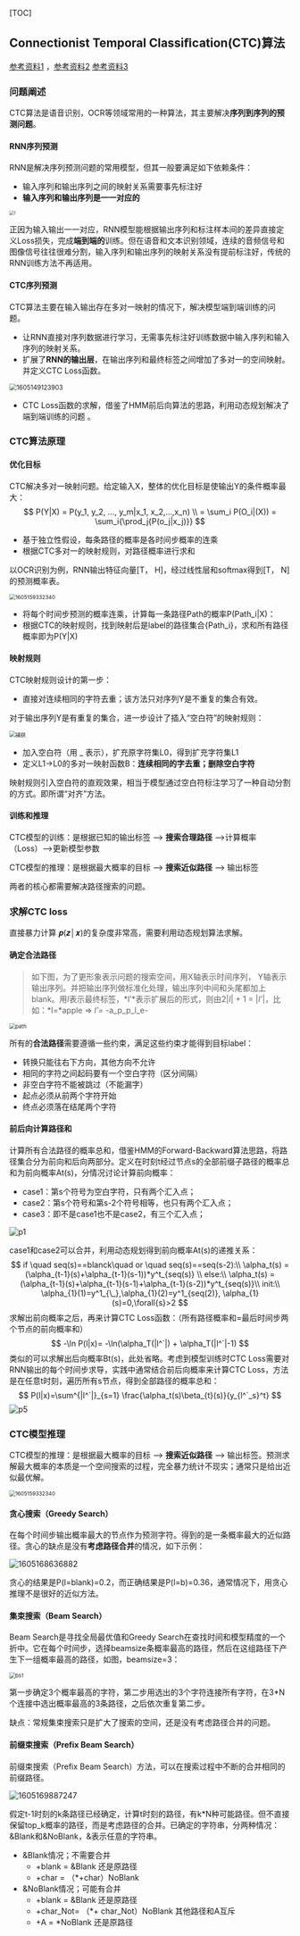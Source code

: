 [TOC]

## Connectionist Temporal Classiﬁcation(CTC)算法

[参考资料1](https://xiaodu.io/ctc-explained/ ) ，[参考资料2](https://distill.pub/2017/ctc/ )  [参考资料3](https://blog.csdn.net/weixin_42615068/article/details/93767781)

### 问题阐述

CTC算法是语音识别，OCR等领域常用的一种算法，其主要解决**序列到序列的预测问题**。

#### RNN序列预测

RNN是解决序列预测问题的常用模型，但其一般要满足如下依赖条件：

* 输入序列和输出序列之间的映射关系需要事先标注好
* **输入序列和输出序列是一一对应的**

<img src="imgs\1.PNG" alt="1" style="zoom: 50%;" />

正因为输入输出一一对应，RNN模型能根据输出序列和标注样本间的差异直接定义Loss损失，完成**端到端的**训练。但在语音和文本识别领域，连续的音频信号和图像信号往往很难分割，输入序列和输出序列的映射关系没有提前标注好，传统的RNN训练方法不再适用。

#### CTC序列预测

CTC算法主要在输入输出存在多对一映射的情况下，解决模型端到端训练的问题。

* 让RNN直接对序列数据进行学习，无需事先标注好训练数据中输入序列和输入序列的映射关系。
* 扩展了**RNN的输出层**，在输出序列和最终标签之间增加了多对一的空间映射。并定义CTC Loss函数。

<img src="imgs\1605149123903.png" alt="1605149123903" style="zoom:80%;" />

* CTC Loss函数的求解，借鉴了HMM前后向算法的思路，利用动态规划解决了端到端训练的问题 。



### CTC算法原理

#### 优化目标

CTC解决多对一映射问题。给定输入X，整体的优化目标是使输出Y的条件概率最大：
$$
P(Y|X) = P(y_1, y_2, ..., y_m|x_1, x_2,...,x_n) \\
= \sum_i P(O_i|(X))  
= \sum_i{\prod_j{P(o_j|x_j)}}
$$

* 基于独立性假设，每条路径的概率是各时间步概率的连乘
* 根据CTC多对一的映射规则，对路径概率进行求和

以OCR识别为例，RNN输出特征向量[T， H]，经过线性层和softmax得到[T， N]的预测概率表。

<img src="imgs\1605159332340.png" alt="1605159332340" style="zoom:67%;" />

* 将每个时间步预测的概率连乘，计算每一条路径Path的概率P(Path_i|X)：
* 根据CTC的映射规则，找到映射后是label的路径集合{Path_i}，求和所有路径概率即为P(Y|X)



 #### 映射规则

CTC映射规则设计的第一步：

- 直接对连续相同的字符去重；该方法只对序列Y是不重复的集合有效。

对于输出序列Y是有重复的集合，进一步设计了插入“空白符”的映射规则：

<img src="imgs\捕获.PNG" alt="捕获" style="zoom:67%;" />

* 加入空白符（用 _ 表示），扩充原字符集L0，得到扩充字符集L1
* 定义L1->L0的多对一映射函数B：**连续相同的字去重；删除空白字符**

映射规则引入空白符的直观效果，相当于模型通过空白符标注学习了一种自动分割的方式。即所谓“对齐”方法。

#### 训练和推理

CTC模型的训练：是根据已知的输出标签 --> **搜索合理路径** -->计算概率 （Loss）-->更新模型参数

CTC模型的推理：是根据最大概率的目标 --> **搜索近似路径** --> 输出标签

两者的核心都需要解决路径搜索的问题。



### 求解CTC Ioss

直接暴力计算 𝒑(𝒛│𝒙)的复杂度非常高，需要利用动态规划算法求解。

#### 确定合法路径

>如下图，为了更形象表示问题的搜索空间，用X轴表示时间序列， Y轴表示输出序列。并把输出序列做标准化处理，输出序列中间和头尾都加上blank。用*l*表示最终标签，*l’*表示扩展后的形式，则由2|*l*| + 1 = |*l’*|，比如：*l=*apple => *l’=* -a_p_p_l_e-

<img src="imgs\path.PNG" alt="path" style="zoom: 67%;" />

所有的**合法路径**需要遵循一些约束，满足这些约束才能得到目标label：

* 转换只能往右下方向，其他方向不允许
* 相同的字符之间起码要有一个空白字符（区分间隔）
* 非空白字符不能被跳过（不能漏字）
* 起点必须从前两个字符开始
* 终点必须落在结尾两个字符

#### 前后向计算路径和

计算所有合法路径的概率总和，借鉴HMM的Forward-Backward算法思路，将路径集合分为前向和后向两部分。定义在时刻t经过节点s的全部前缀子路径的概率总和为前向概率At(s)，分情况讨论计算前向概率：

* case1：第s个符号为空白字符，只有两个汇入点；
* case2：第s个符号和第s-2个符号相等，也只有两个汇入点；
* case3：即不是case1也不是case2，有三个汇入点；

![p1](imgs\p1.PNG)

case1和case2可以合并，利用动态规划得到前向概率At(s)的递推关系：
$$
if \quad seq(s)==blanck\quad or \quad seq(s)==seq(s-2):\\ 
\alpha_t(s) = (\alpha_{t-1}(s)+\alpha_{t-1}(s-1))*y^t_{seq(s)} \\
else:\\ 
\alpha_t(s) = (\alpha_{t-1}(s)+\alpha_{t-1}(s-1)+\alpha_{t-1}(s-2))*y^t_{seq(s)}\\
init:\\
\alpha_{1}(1)=y^1_{\_},\alpha_{1}(2)=y^1_{seq(2)}, \alpha_{1}(s)=0,\forall{s}>2
$$
求解出前向概率之后，再来计算CTC Loss函数：（所有路径概率和=最后时间步两个节点的前向概率和）
$$
-\ln P(l|x)= -\ln(\alpha_T(|l^`|) + \alpha_T(|l^`|-1)
$$
类似的可以求解出后向概率Bt(s)，此处省略。考虑到模型训练时CTC Loss需要对RNN输出的每个时间步求导，实践中通常结合前后向概率来计算CTC Loss，方法是在任意t时刻，遍历所有s节点，得到全部路径的概率总和：
$$
P(l|x)=\sum^{|l^`|}_{s=1} \frac{\alpha_t(s)\beta_{t}(s)}{y_{l^`_s}^t}
$$
![p5](imgs\p5.PNG)



### CTC模型推理

CTC模型的推理：是根据最大概率的目标 --> **搜索近似路径** --> 输出标签。预测求解最大概率的本质是一个空间搜索的过程，完全暴力统计不现实；通常只是给出近似最优解。

<img src="imgs\1605159332340.png" alt="1605159332340" style="zoom:67%;" />

#### 贪心搜索（Greedy Search）

在每个时间步输出概率最大的节点作为预测字符。得到的是一条概率最大的近似路径。贪心的缺点是没有**考虑路径合并**的情况，如下示例：

![1605168636882](imgs\1605168636882.png)

贪心的结果是P(l=blank)=0.2，而正确结果是P(l=b)=0.36，通常情况下，用贪心推理不是很好的近似方法。

#### 集束搜索（Beam Search）

Beam Search是寻找全局最优值和Greedy Search在查找时间和模型精度的一个折中。它在每个时间步，选择beamsize条概率最高的路径，然后在这组路径下产生下一组概率最高的路径，如图，beamsize=3：

<img src="imgs\bs1.PNG" alt="bs1" style="zoom:67%;" />

第一步确定3个概率最高的字符，第二步用选出的3个字符连接所有字符，在3*N个连接中选出概率最高的3条路径，之后依次重复第二步。

缺点：常规集束搜索只是扩大了搜索的空间，还是没有考虑路径合并的问题。

#### 前缀束搜索（Prefix Beam Search）

前缀束搜索（Prefix Beam Search）方法，可以在搜索过程中不断的合并相同的前缀路径。

![1605169887247](imgs\1605169887247.png)

假定t-1时刻的k条路径已经确定，计算t时刻的路径，有k*N种可能路径。但不直接保留top_k概率的路径，而是考虑路径的合并。已确定的字符串，分两种情况：&Blank和&NoBlank，&表示任意的字符串。

* &Blank情况；不需要合并
  * +blank = &Blank  还是原路径
  * +char = （*+char）NoBlank 
* &NoBlank情况；可能有合并
  * +blank = &Blank   还是原路径
  *  +char_Not= （*+ char_Not）NoBlank    其他路径和A互斥
  * +A = *NoBlank 还是原路径   



​    



>
>
>